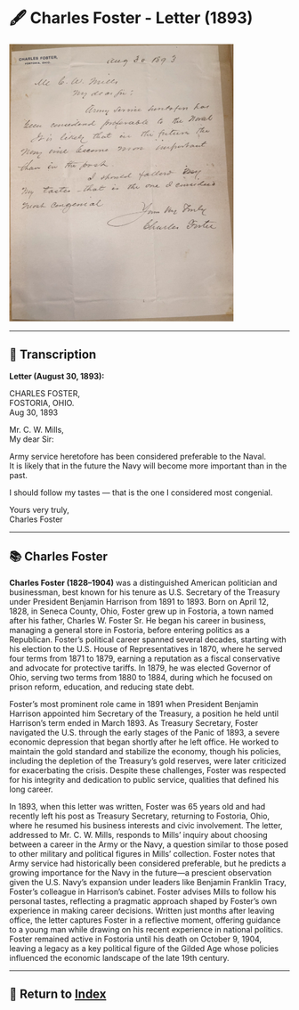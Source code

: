 # 🖋️ Charles Foster - Letter (1893)

<a href="../assets/Charles_Foster_Letter.jpg" target="_blank">
  <img src="../assets/Charles_Foster_Letter.jpg" alt="Charles Foster Letter" style="max-width: 80%; height: auto;"/>
</a>

---

## 📜 Transcription

**Letter (August 30, 1893):**  

CHARLES FOSTER,  
FOSTORIA, OHIO.  
Aug 30, 1893  

Mr. C. W. Mills,  
My dear Sir:  

Army service heretofore has been considered preferable to the Naval.  
It is likely that in the future the Navy will become more important than in the past.  

I should follow my tastes — that is the one I considered most congenial.  

Yours very truly,  
Charles Foster  

---

## 📚 Charles Foster

**Charles Foster (1828–1904)** was a distinguished American politician and businessman, best known for his tenure as U.S. Secretary of the Treasury under President Benjamin Harrison from 1891 to 1893. Born on April 12, 1828, in Seneca County, Ohio, Foster grew up in Fostoria, a town named after his father, Charles W. Foster Sr. He began his career in business, managing a general store in Fostoria, before entering politics as a Republican. Foster’s political career spanned several decades, starting with his election to the U.S. House of Representatives in 1870, where he served four terms from 1871 to 1879, earning a reputation as a fiscal conservative and advocate for protective tariffs. In 1879, he was elected Governor of Ohio, serving two terms from 1880 to 1884, during which he focused on prison reform, education, and reducing state debt.

Foster’s most prominent role came in 1891 when President Benjamin Harrison appointed him Secretary of the Treasury, a position he held until Harrison’s term ended in March 1893. As Treasury Secretary, Foster navigated the U.S. through the early stages of the Panic of 1893, a severe economic depression that began shortly after he left office. He worked to maintain the gold standard and stabilize the economy, though his policies, including the depletion of the Treasury’s gold reserves, were later criticized for exacerbating the crisis. Despite these challenges, Foster was respected for his integrity and dedication to public service, qualities that defined his long career.

In 1893, when this letter was written, Foster was 65 years old and had recently left his post as Treasury Secretary, returning to Fostoria, Ohio, where he resumed his business interests and civic involvement. The letter, addressed to Mr. C. W. Mills, responds to Mills’ inquiry about choosing between a career in the Army or the Navy, a question similar to those posed to other military and political figures in Mills’ collection. Foster notes that Army service had historically been considered preferable, but he predicts a growing importance for the Navy in the future—a prescient observation given the U.S. Navy’s expansion under leaders like Benjamin Franklin Tracy, Foster’s colleague in Harrison’s cabinet. Foster advises Mills to follow his personal tastes, reflecting a pragmatic approach shaped by Foster’s own experience in making career decisions. Written just months after leaving office, the letter captures Foster in a reflective moment, offering guidance to a young man while drawing on his recent experience in national politics. Foster remained active in Fostoria until his death on October 9, 1904, leaving a legacy as a key political figure of the Gilded Age whose policies influenced the economic landscape of the late 19th century.

---

## 🔗 Return to [Index](index.md)
